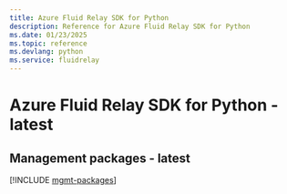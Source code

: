 ```yaml
---
title: Azure Fluid Relay SDK for Python
description: Reference for Azure Fluid Relay SDK for Python
ms.date: 01/23/2025
ms.topic: reference
ms.devlang: python
ms.service: fluidrelay
---
```

# Azure Fluid Relay SDK for Python - latest

## Management packages - latest
[!INCLUDE [mgmt-packages](fluid-relay-mgmt-index.md)]